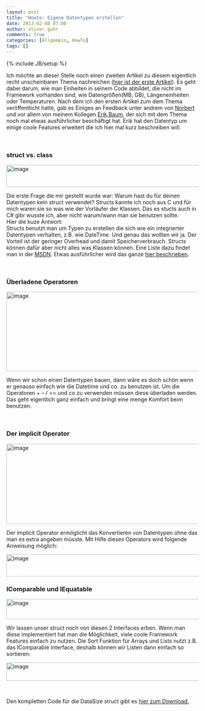 ```yaml
---
layout: post
title: "Howto: Eigene Datentypen erstellen"
date: 2013-02-08 07:00
author: oliver.guhr
comments: true
categories: [Allgemein, HowTo]
tags: []
---
```

{% include JB/setup %}
<p>Ich möchte an dieser Stelle noch einen zweiten Artikel zu diesem eigentlich recht unscheinbaren Thema nachreichen (<a href="http://code-inside.de/blog/2012/10/24/einheiten-und-schnittstellen/">hier ist der erste Artikel</a>). Es geht dabei darum, wie man Einheiten in seinem Code abbildet, die nicht im Framework vorhanden sind, wie Datengrößen(MB, GB), Längeneinheiten oder Temperaturen. Nach dem ich den ersten Artikel zum dem Thema veröffentlicht hatte, gab es Einiges an Feedback unter andrem von <a href="https://twitter.com/norberteder">Norbert</a> und vor allem von meinem Kollegen <a href="http://www.erik-baum.de" >Erik Baum</a>, der sich mit dem Thema noch mal etwas ausführlicher beschäftigt hat. Erik hat den Datentyp um einige coole Features erweitert die ich hier mal kurz beschreiben will:</p> <p>&nbsp;</p> <h3>struct vs. class</h3> <p><a href="{{BASE_PATH}}/assets/wp-images/image1755.png"><img style="background-image: none; border-bottom: 0px; border-left: 0px; padding-left: 0px; padding-right: 0px; display: inline; border-top: 0px; border-right: 0px; padding-top: 0px" title="image" border="0" alt="image" src="{{BASE_PATH}}/assets/wp-images/image_thumb909.png" width="554" height="58"></a></p> <p>Die erste Frage die mir gestellt wurde war: Warum hast du für deinen Datentypen kein struct verwendet? Structs kannte ich noch aus C und für mich waren sie so was wie der Vorläufer der Klassen. Das es stucts auch in C# gibr wusste ich, aber nicht warum/wann man sie benutzen sollte.<br>Hier die kuze Antwort: <br>Structs benutzt man um Typen zu erstellen die sich wie ein integrierter Datentypen verhalten, z.B. wie DateTime. Und genau das wollten wir ja. Der Vorteil ist der geringer Overhead und damit Speicherverbrauch. Structs können dafür aber nicht alles was Klassen können. Eine Liste dazu findet man in der <a href="http://msdn.microsoft.com/de-de/library/saxz13w4(v=vs.110).aspx">MSDN</a>. Etwas ausführlicher wird das ganze <a href="http://openbook.galileocomputing.de/csharp/kap09.htm">hier beschrieben</a>.</p> <p>&nbsp;</p> <h3>Überladene Operatoren</h3> <p><a href="{{BASE_PATH}}/assets/wp-images/image1756.png"><img style="background-image: none; border-bottom: 0px; border-left: 0px; padding-left: 0px; padding-right: 0px; display: inline; border-top: 0px; border-right: 0px; padding-top: 0px" title="image" border="0" alt="image" src="{{BASE_PATH}}/assets/wp-images/image_thumb910.png" width="552" height="208"></a></p> <p>Wenn wir schon einen Datentypen bauen, dann wäre es doch schön wenn er genauso einfach wie die Datetime und co. zu benutzen ist. Um die Operatoren + – / == und co zu verwenden müssen diese überladen werden. Das geht eigentlich ganz einfach und bringt eine menge Komfort beim benutzen.&nbsp; </p> <p>&nbsp;</p> <h3>Der implicit Operator</h3>      <p><a href="{{BASE_PATH}}/assets/wp-images/image1757.png"><img style="background-image: none; border-bottom: 0px; border-left: 0px; padding-left: 0px; padding-right: 0px; display: inline; border-top: 0px; border-right: 0px; padding-top: 0px" title="image" border="0" alt="image" src="{{BASE_PATH}}/assets/wp-images/image_thumb911.png" width="556" height="210"></a></p> <p>Der implicit Operator ermöglicht das Konvertieren von Datentypen ohne das man es extra angeben müsste. Mit Hilfe dieses Operators wird folgende Anweisung möglich:</p> <p><a href="{{BASE_PATH}}/assets/wp-images/image1758.png"><img style="background-image: none; border-bottom: 0px; border-left: 0px; padding-left: 0px; padding-right: 0px; display: inline; border-top: 0px; border-right: 0px; padding-top: 0px" title="image" border="0" alt="image" src="{{BASE_PATH}}/assets/wp-images/image_thumb912.png" width="559" height="58"></a></p> <h3>IComparable und IEquatable</h3> <p><a href="{{BASE_PATH}}/assets/wp-images/image1759.png"><img style="background-image: none; border-bottom: 0px; border-left: 0px; padding-left: 0px; padding-right: 0px; display: inline; border-top: 0px; border-right: 0px; padding-top: 0px" title="image" border="0" alt="image" src="{{BASE_PATH}}/assets/wp-images/image_thumb913.png" width="559" height="53"></a></p> <p>Wir lassen unser struct noch von diesen 2 Interfaces erben. Wenn man diese implementiert hat man die Möglichkeit, viele coole Framework Features einfach zu nutzen. Die Sort Funktion für Arrays und Lists nutzt z.B. das IComparable Interface, deshalb können wir Listen dann einfach so sortieren:</p> <p><a href="{{BASE_PATH}}/assets/wp-images/image1760.png"><img style="background-image: none; border-bottom: 0px; border-left: 0px; padding-left: 0px; padding-right: 0px; display: inline; border-top: 0px; border-right: 0px; padding-top: 0px" title="image" border="0" alt="image" src="{{BASE_PATH}}/assets/wp-images/image_thumb914.png" width="564" height="48"></a></p> <p>&nbsp;</p> <p>Den kompletten Code für die DataSize struct gibt es <a href="https://github.com/Code-Inside/Samples/tree/master/2013/DataTypes">hier zum Download.</a></p>
